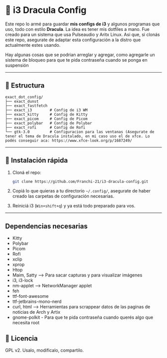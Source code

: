 # 🐧 i3 Dracula Config

Este repo lo armé para guardar **mis configs de i3** y algunos programas que uso, todo con estilo **Dracula**.  La idea es tener mis dotfiles a mano. Fue creado para un sistema que usa Pulseaudio y Aritx Linux. Asi que, si clonás este repo, asegurate de adaptar esta configuración a la distro que actualmente estes usando.

Hay algunas cosas que se podrian arreglar y agregar, como agregarle un sistema de bloqueo para que te pida contraseña cuando se ponga en suspensión

---

## 📂 Estructura

```
exact_dot_config/
├── exact_dunst
├── exact_fastfetch
├── exact_i3        # Config de i3 WM
├── exact_kitty     # Config de Kitty
├── exact_picom     # Config de Picom
├── exact_polybar   # Config de Polybar
├── exact_rofi      # Config de Rofi
└── gtk-3.0         # Configuracion para las ventanas (Asegurate de tener el tema de Dracula instalado, en mi caso uso el de xfce. Lo podés conseguir aca: https://www.xfce-look.org/p/1687249/
```

---

## 🚀 Instalación rápida

1. Cloná el repo:
   ```bash
   git clone https://github.com/Franchi-21/i3-dracula-config.git
   ```

2. Copiá lo que quieras a tu directorio `~/.config/`, asegurate de haber creado las carpetas de configuración necesarias.

3. Reiniciá i3 (`Win+shift+q`) y ya está todo preparado para vos.

---

## Dependencias necesarias
- Kitty
- Polybar
- Picom
- Rofi
- xclip
- xprop
- Htop
- Maim, Satty --> Para sacar capturas y para visualizar imágenes
- i3, i3-lock
- nm-applet --> NetworkManager applet
- feh
- ttf-font-awesome
- ttf-jetbrains-mono-nerd
- curl, html --> Herramientas para scrappear datos de las paginas de noticias de Arch y Artix
- gnome-polkit - Para que te pida contraseña cuando querés algo que necesita root

## 📜 Licencia

GPL v2. Usalo, modificalo, compartilo.  
